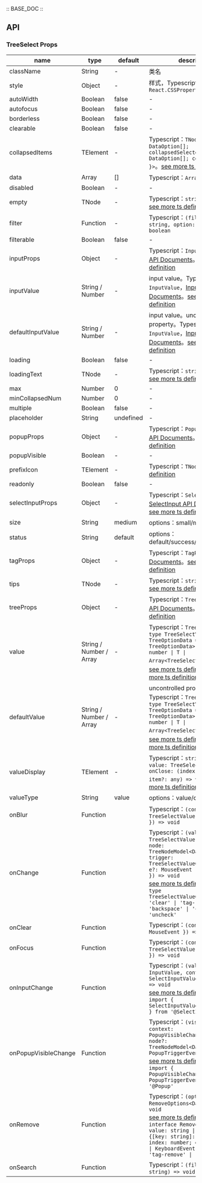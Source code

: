 :: BASE_DOC ::

## API
### TreeSelect Props

name | type | default | description | required
-- | -- | -- | -- | --
className | String | - | 类名 | N
style | Object | - | 样式，Typescript：`React.CSSProperties` | N
autoWidth | Boolean | false | \- | N
autofocus | Boolean | false | \- | N
borderless | Boolean | false | \- | N
clearable | Boolean | false | \- | N
collapsedItems | TElement | - | Typescript：`TNode<{ value: DataOption[]; collapsedSelectedItems: DataOption[]; count: number }>`。[see more ts definition](https://github.com/Tencent/tdesign-react/blob/develop/src/common.ts) | N
data | Array | [] | Typescript：`Array<DataOption>` | N
disabled | Boolean | - | \- | N
empty | TNode | - | Typescript：`string \| TNode`。[see more ts definition](https://github.com/Tencent/tdesign-react/blob/develop/src/common.ts) | N
filter | Function | - | Typescript：`(filterWords: string, option: DataOption) => boolean` | N
filterable | Boolean | false | \- | N
inputProps | Object | - | Typescript：`InputProps`，[Input API Documents](./input?tab=api)。[see more ts definition](https://github.com/Tencent/tdesign-react/blob/develop/src/tree-select/type.ts) | N
inputValue | String / Number | - | input value。Typescript：`InputValue`，[Input API Documents](./input?tab=api)。[see more ts definition](https://github.com/Tencent/tdesign-react/blob/develop/src/tree-select/type.ts) | N
defaultInputValue | String / Number | - | input value。uncontrolled property。Typescript：`InputValue`，[Input API Documents](./input?tab=api)。[see more ts definition](https://github.com/Tencent/tdesign-react/blob/develop/src/tree-select/type.ts) | N
loading | Boolean | false | \- | N
loadingText | TNode | - | Typescript：`string \| TNode`。[see more ts definition](https://github.com/Tencent/tdesign-react/blob/develop/src/common.ts) | N
max | Number | 0 | \- | N
minCollapsedNum | Number | 0 | \- | N
multiple | Boolean | false | \- | N
placeholder | String | undefined | \- | N
popupProps | Object | - | Typescript：`PopupProps`，[Popup API Documents](./popup?tab=api)。[see more ts definition](https://github.com/Tencent/tdesign-react/blob/develop/src/tree-select/type.ts) | N
popupVisible | Boolean | - | \- | N
prefixIcon | TElement | - | Typescript：`TNode`。[see more ts definition](https://github.com/Tencent/tdesign-react/blob/develop/src/common.ts) | N
readonly | Boolean | false | \- | N
selectInputProps | Object | - | Typescript：`SelectInputProps`，[SelectInput API Documents](./select-input?tab=api)。[see more ts definition](https://github.com/Tencent/tdesign-react/blob/develop/src/tree-select/type.ts) | N
size | String | medium | options：small/medium/large | N
status | String | default | options：default/success/warning/error | N
tagProps | Object | - | Typescript：`TagProps`，[Tag API Documents](./tag?tab=api)。[see more ts definition](https://github.com/Tencent/tdesign-react/blob/develop/src/tree-select/type.ts) | N
tips | TNode | - | Typescript：`string \| TNode`。[see more ts definition](https://github.com/Tencent/tdesign-react/blob/develop/src/common.ts) | N
treeProps | Object | - | Typescript：`TreeProps`，[Tree API Documents](./tree?tab=api)。[see more ts definition](https://github.com/Tencent/tdesign-react/blob/develop/src/tree-select/type.ts) | N
value | String / Number / Array | - | Typescript：`TreeSelectValue` `type TreeSelectValue<T extends TreeOptionData = TreeOptionData> = string \| number \| T \| Array<TreeSelectValue<T>>`。[see more ts definition](https://github.com/Tencent/tdesign-react/blob/develop/src/common.ts)。[see more ts definition](https://github.com/Tencent/tdesign-react/blob/develop/src/tree-select/type.ts) | N
defaultValue | String / Number / Array | - | uncontrolled property。Typescript：`TreeSelectValue` `type TreeSelectValue<T extends TreeOptionData = TreeOptionData> = string \| number \| T \| Array<TreeSelectValue<T>>`。[see more ts definition](https://github.com/Tencent/tdesign-react/blob/develop/src/common.ts)。[see more ts definition](https://github.com/Tencent/tdesign-react/blob/develop/src/tree-select/type.ts) | N
valueDisplay | TElement | - | Typescript：`string \| TNode<{ value: TreeSelectValue; onClose: (index: number, item?: any) => void }>`。[see more ts definition](https://github.com/Tencent/tdesign-react/blob/develop/src/common.ts) | N
valueType | String | value | options：value/object | N
onBlur | Function |  | Typescript：`(context: { value: TreeSelectValue; e: FocusEvent }) => void`<br/> | N
onChange | Function |  | Typescript：`(value: TreeSelectValue, context: { node: TreeNodeModel<DataOption>; trigger: TreeSelectValueChangeTrigger; e?: MouseEvent \| KeyboardEvent }) => void`<br/>[see more ts definition](https://github.com/Tencent/tdesign-react/blob/develop/src/tree-select/type.ts)。<br/>`type TreeSelectValueChangeTrigger = 'clear' \| 'tag-remove' \| 'backspace' \| 'check' \| 'uncheck'`<br/> | N
onClear | Function |  | Typescript：`(context: { e: MouseEvent }) => void`<br/> | N
onFocus | Function |  | Typescript：`(context: { value: TreeSelectValue; e: FocusEvent }) => void`<br/> | N
onInputChange | Function |  | Typescript：`(value: InputValue, context: SelectInputValueChangeContext) => void`<br/>[see more ts definition](https://github.com/Tencent/tdesign-react/blob/develop/src/tree-select/type.ts)。<br/>`import { SelectInputValueChangeContext } from '@SelectInput'`<br/> | N
onPopupVisibleChange | Function |  | Typescript：`(visible: boolean, context: PopupVisibleChangeContext & { node?: TreeNodeModel<DataOption>; e?: PopupTriggerEvent }) => void`<br/>[see more ts definition](https://github.com/Tencent/tdesign-react/blob/develop/src/tree-select/type.ts)。<br/>`import { PopupVisibleChangeContext, PopupTriggerEvent } from '@Popup'`<br/> | N
onRemove | Function |  | Typescript：`(options: RemoveOptions<DataOption>) => void`<br/>[see more ts definition](https://github.com/Tencent/tdesign-react/blob/develop/src/tree-select/type.ts)。<br/>`interface RemoveOptions<T> { value: string \| number \| {[key: string]: any}; data: T; index: number; e?: MouseEvent \| KeyboardEvent; trigger: 'tag-remove' \| 'backspace' }`<br/> | N
onSearch | Function |  | Typescript：`(filterWords: string) => void`<br/> | N
